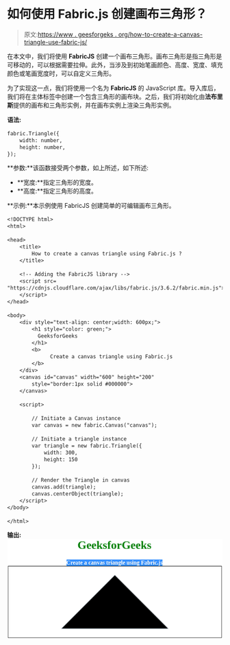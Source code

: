 # 如何使用 Fabric.js 创建画布三角形？

> 原文:[https://www . geesforgeks . org/how-to-create-a-canvas-triangle-use-fabric-js/](https://www.geeksforgeeks.org/how-to-create-a-canvas-triangle-using-fabric-js/)

在本文中，我们将使用 **FabricJS** 创建一个画布三角形。画布三角形是指三角形是可移动的，可以根据需要拉伸。此外，当涉及到初始笔画颜色、高度、宽度、填充颜色或笔画宽度时，可以自定义三角形。

为了实现这一点，我们将使用一个名为 **FabricJS** 的 JavaScript 库。导入库后，我们将在主体标签中创建一个包含三角形的画布块。之后，我们将初始化由**法布里斯**提供的画布和三角形实例，并在画布实例上渲染三角形实例。

**语法:**

```
fabric.Triangle({
    width: number,
    height: number,
});
```

**参数:**该函数接受两个参数，如上所述，如下所述:

*   **宽度:**指定三角形的宽度。
*   **高度:**指定三角形的高度。

**示例:**本示例使用 FabricJS 创建简单的可编辑画布三角形。

```
<!DOCTYPE html> 
<html> 

<head> 
    <title> 
        How to create a canvas triangle using Fabric.js ?
    </title> 

    <!-- Adding the FabricJS library -->
    <script src= 
"https://cdnjs.cloudflare.com/ajax/libs/fabric.js/3.6.2/fabric.min.js"> 
    </script> 
</head> 

<body> 
    <div style="text-align: center;width: 600px;"> 
        <h1 style="color: green;"> 
          GeeksforGeeks 
        </h1> 
        <b> 
              Create a canvas triangle using Fabric.js  
        </b> 
    </div>
    <canvas id="canvas" width="600" height="200"
        style="border:1px solid #000000"> 
    </canvas> 

    <script> 

        // Initiate a Canvas instance 
        var canvas = new fabric.Canvas("canvas"); 

        // Initiate a triangle instance 
        var triangle = new fabric.Triangle({
            width: 300,
            height: 150
        });

        // Render the Triangle in canvas 
        canvas.add(triangle); 
        canvas.centerObject(triangle);
    </script> 
</body> 

</html>
```

**输出:**
![](img/76ed018c80593eb45ecc4518b4afc369.png)